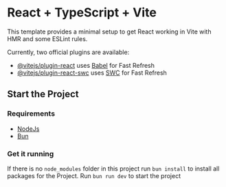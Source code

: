 # React + TypeScript + Vite

This template provides a minimal setup to get React working in Vite with HMR and some ESLint rules.

Currently, two official plugins are available:

- [@vitejs/plugin-react](https://github.com/vitejs/vite-plugin-react/blob/main/packages/plugin-react/README.md) uses [Babel](https://babeljs.io/) for Fast Refresh
- [@vitejs/plugin-react-swc](https://github.com/vitejs/vite-plugin-react-swc) uses [SWC](https://swc.rs/) for Fast Refresh

## Start the Project

### Requirements

- [NodeJs](https://nodejs.org/de/download)
- [Bun](https://bun.sh/)

### Get it running

If there is no `node_modules` folder in this project run `bun install` to install all packages for the Project.
Run `bun run dev` to start the project
